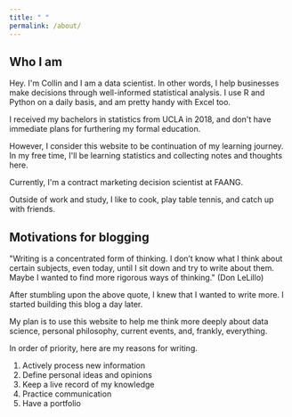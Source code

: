 ```yaml
---
title: " "
permalink: /about/
---
```


## Who I am

Hey. I'm Collin and I am a data scientist. In other words, I help businesses make decisions through well-informed statistical analysis. I use R and Python on a daily basis, and am pretty handy with Excel too. 

I received my bachelors in statistics from UCLA in 2018, and don't have immediate plans for furthering my formal education. 

However, I consider this website to be continuation of my learning journey. In my free time, I'll be learning statistics and collecting notes and thoughts here.

Currently, I'm a contract marketing decision scientist at FAANG.

Outside of work and study, I like to cook, play table tennis, and catch up with friends.

## Motivations for blogging

"Writing is a concentrated form of thinking. I don’t know what I think about certain subjects, even today, until I sit down and try to write about them. Maybe I wanted to find more rigorous ways of thinking." (Don LeLillo)

After stumbling upon the above quote, I knew that I wanted to write more. I started building this blog a day later. 

My plan is to use this website to help me think more deeply about data science, personal philosophy, current events, and, frankly, everything. 

In order of priority, here are my reasons for writing. 

1. Actively process new information 
2. Define personal ideas and opinions 
3. Keep a live record of my knowledge 
4. Practice communication 
5. Have a portfolio
